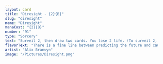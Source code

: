```yaml
---
layout: card
title: "Diresight - {2}{B}"
slug: "diresight"
name: "Diresight"
manaCost: "{2}{B}"
number: "91"
type: "Sorcery"
text: "Surveil 2, then draw two cards. You lose 2 life. (To surveil 2, look at the top two cards of your library, then put any number of them into your graveyard and the rest on top of your library in any order.)"
flavorText: "There is a fine line between predicting the future and causing it."
artist: "Alix Branwyn"
image: "/Pictures/Diresight.png"
---
```


